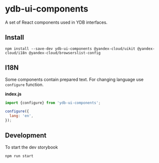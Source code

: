 # ydb-ui-components

A set of React components used in YDB interfaces.

## Install

```shell
npm install --save-dev ydb-ui-components @yandex-cloud/uikit @yandex-cloud/i18n @yandex-cloud/browserslist-config
```

## I18N

Some components contain prepared text. For changing language use `configure` function.

**index.js**

```js
import {configure} from 'ydb-ui-components';

configure({
  lang: 'en',
});
```

## Development

To start the dev storybook

```shell
npm run start
```
